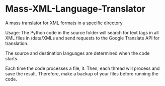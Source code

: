 # Mass-XML-Language-Translator
A mass translator for XML formats in a specific directory

Usage:
The Python code in the source folder will search for text tags in all XML files in /data/XMLs and send requests to the Google Translate API for translation.

The source and destination languages are determined when the code starts.

Each time the code processes a file, it.  Then, each thread will process and save the result. Therefore, make a backup of your files before running the code.

